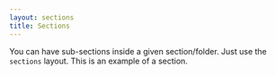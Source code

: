 ```yaml
---
layout: sections
title: Sections
---
```


You can have sub-sections inside a given section/folder. Just use the `sections` layout. This is an example of a section.